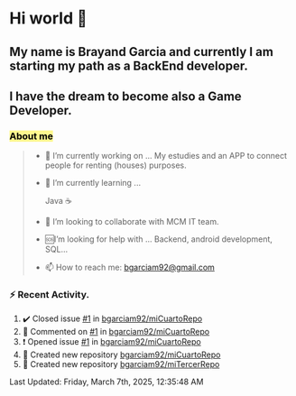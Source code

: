# Hi world 👋

  

## My name is Brayand Garcia and currently I am starting my path as a BackEnd developer.  

## I have the dream to become also a Game Developer. 

  
### <font color="#000000"><span style="background:#fff88f">About me</span></font>
> 
> - 🔭 I’m currently working on ... My estudies and an APP to connect people for renting (houses) purposes.
> 
> - 🌱 I’m currently learning ... 
> 
>	Java ☕
> 
> - 👯 I’m looking to collaborate with MCM IT team.
> 
>  - 🆘I’m looking for help with ... Backend, android development, SQL...
>    
> - 📫 How to reach me: bgarciam92@gmail.com
> 
> 

### :zap: Recent Activity.

<!--RECENT_ACTIVITY:start-->
1. ✔️ Closed issue [#1](https://github.com/bgarciam92/miCuartoRepo/issues/1) in [bgarciam92/miCuartoRepo](https://github.com/bgarciam92/miCuartoRepo)<br>
2. 💬 Commented on [#1](https://github.com/bgarciam92/miCuartoRepo/issues/1#issuecomment-2702622991) in [bgarciam92/miCuartoRepo](https://github.com/bgarciam92/miCuartoRepo)<br>
3. ❗️ Opened issue [#1](https://github.com/bgarciam92/miCuartoRepo/issues/1) in [bgarciam92/miCuartoRepo](https://github.com/bgarciam92/miCuartoRepo)<br>
4. 📔 Created new repository [bgarciam92/miCuartoRepo](https://github.com/bgarciam92/miCuartoRepo)<br>
5. 📔 Created new repository [bgarciam92/miTercerRepo](https://github.com/bgarciam92/miTercerRepo)<br>
<!--RECENT_ACTIVITY:end-->

<!--RECENT_ACTIVITY:last_update-->
Last Updated: Friday, March 7th, 2025, 12:35:48 AM
<!--RECENT_ACTIVITY:last_update_end-->
